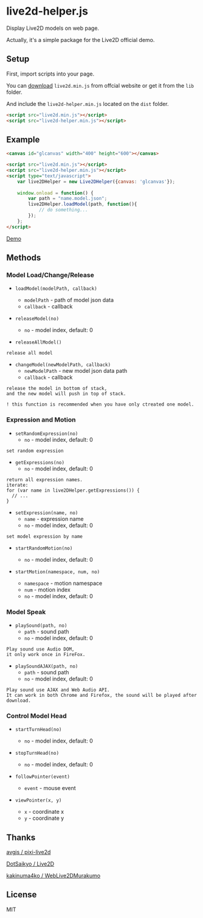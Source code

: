 # live2d-helper.js
Display Live2D models on web page.

Actually, it's a simple package for the Live2D official demo.

## Setup
First, import scripts into your page.

You can [download](http://sites.cybernoids.jp/cubism-sdk2_e/webgl2-1) `live2d.min.js` from offcial website or get it from the `lib` folder.

And include the `live2d-helper.min.js` located on the `dist` folder.

```html
<script src="live2d.min.js"></script>
<script src="live2d-helper.min.js"></script>
```

## Example
```html
<canvas id="glcanvas" width="400" height="600"></canvas>

<script src="live2d.min.js"></script>
<script src="live2d-helper.min.js"></script>
<script type="text/javascript">
    var live2DHelper = new Live2DHelper({canvas: 'glcanvas'});
    
    window.onload = function() {
        var path = "name.model.json";
        live2DHelper.loadModel(path, function(){
            // do something...
        });
    };
</script>
```

[Demo](https://huiyadanli.github.io/i/live2d-demo/)

## Methods

### Model Load/Change/Release

* `loadModel(modelPath, callback)`
    * `modelPath` - path of model json data
    * `callback` - callback

* `releaseModel(no)`
    * `no` - model index, default: 0

* `releaseAllModel()` 

```
release all model
```

* `changeModel(newModelPath, callback)`
    * `newModelPath` - new model json data path
    * `callback` - callback

```
release the model in bottom of stack,
and the new model will push in top of stack.

! this function is recommended when you have only ctreated one model.
```

### Expression and Motion

* `setRandomExpression(no)`
    * `no` - model index, default: 0

```
set random expression
```

* `getExpressions(no)`
    * `no` - model index, default: 0

```
return all expression names.
iterate: 
for (var name in live2DHelper.getExpressions()) {
  // ...
}
```

* `setExpression(name, no)`
    * `name` - expression name
    * `no` - model index, default: 0

```
set model expression by name
```

* `startRandomMotion(no)`
    * `no` - model index, default: 0

* `startMotion(namespace, num, no)`
    * `namespace` - motion namespace
    * `num` - motion index
    * `no` - model index, default: 0

### Model Speak

* `playSound(path, no)`
    * `path` - sound path
    * `no` - model index, default: 0

```
Play sound use Audio DOM,
it only work once in FireFox.
```

* `playSoundAJAX(path, no)`
    * `path` - sound path
    * `no` - model index, default: 0

```
Play sound use AJAX and Web Audio API.
It can work in both Chrome and Firefox, the sound will be played after download.
```

### Control Model Head

* `startTurnHead(no)`
    * `no` - model index, default: 0

* `stopTurnHead(no)`
    * `no` - model index, default: 0

* `followPointer(event)`
    * `event` - mouse event

* `viewPointer(x, y)`
    * `x` - coordinate x
    * `y` - coordinate y

## Thanks
[avgjs / pixi-live2d](https://github.com/avgjs/pixi-live2d)

[DotSaikyo / Live2D](https://github.com/DotSaikyo/Live2D)

[kakinuma4ko / WebLive2DMurakumo](https://github.com/kakinuma4ko/WebLive2DMurakumo)


## License
MIT